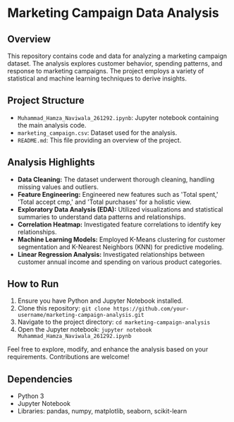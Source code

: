 # Marketing Campaign Data Analysis

## Overview
This repository contains code and data for analyzing a marketing campaign dataset. The analysis explores customer behavior, spending patterns, and response to marketing campaigns. The project employs a variety of statistical and machine learning techniques to derive insights.

## Project Structure
- `Muhammad_Hamza_Naviwala_261292.ipynb`: Jupyter notebook containing the main analysis code.
- `marketing_campaign.csv`: Dataset used for the analysis.
- `README.md`: This file providing an overview of the project.

## Analysis Highlights
- **Data Cleaning:** The dataset underwent thorough cleaning, handling missing values and outliers.
- **Feature Engineering:** Engineered new features such as 'Total spent,' 'Total accept cmp,' and 'Total purchases' for a holistic view.
- **Exploratory Data Analysis (EDA):** Utilized visualizations and statistical summaries to understand data patterns and relationships.
- **Correlation Heatmap:** Investigated feature correlations to identify key relationships.
- **Machine Learning Models:** Employed K-Means clustering for customer segmentation and K-Nearest Neighbors (KNN) for predictive modeling.
- **Linear Regression Analysis:** Investigated relationships between customer annual income and spending on various product categories.

## How to Run
1. Ensure you have Python and Jupyter Notebook installed.
2. Clone this repository: `git clone https://github.com/your-username/marketing-campaign-analysis.git`
3. Navigate to the project directory: `cd marketing-campaign-analysis`
4. Open the Jupyter notebook: `jupyter notebook Muhammad_Hamza_Naviwala_261292.ipynb`

Feel free to explore, modify, and enhance the analysis based on your requirements. Contributions are welcome!

## Dependencies
- Python 3
- Jupyter Notebook
- Libraries: pandas, numpy, matplotlib, seaborn, scikit-learn


